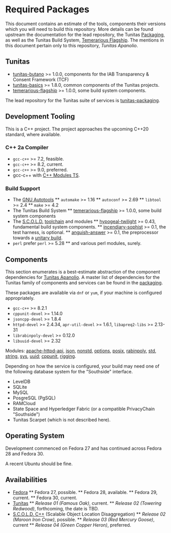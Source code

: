 # Required Packages

This document contains an estimate of the tools, components their versions which you will need to build this repository.  More details can be found upstream the documentation for the lead repository, the Tunitas [Packaging](https://github.com/yahoo/tunitas-packaging/blob/master/PACKAGES.md), as well as the Tunitas Build System, [Temerarious Flagship](https://github.com/yahoo/temerarious-flagship/blob/master/README.md).  The mentions in this document pertain only to this repository, _Tunitas Apanolio_.

## Tunitas

* [tunitas-butano](https://github.com/yahoo/tunitas-butano) >= 1.0.0, components for the IAB Transparency & Consent Framework (TCF)
* [tunitas-basics](https://github.com/yahoo/tunitas-basics) >= 1.8.0, common components of the Tunitas projects.
* [temerarious-flagship](https://github.com/yahoo/temerarious-flagship) >= 1.0.0, some build system components.

The lead repository for the Tunitas suite of services is [tunitas-packaging](https://github.com/yahoo/tunitas-packaging).

## Development Tooling

This is a C++ project.  The project approaches the upcoming C++20 standard, where available.

### C++ 2a Compiler
* `gcc-c++` >= 7.2, feasible.
* `gcc-c++` >= 8.2, current.
* `gcc-c++` >= 9.0, preferred.
* gcc-c++ with [C++ Modules TS](https://gcc.gnu.org/wiki/cxx-modules).

### Build Support
* The [GNU Autotools](https://www.gnu.org/software/automake/manual/html_node/index.html#Top)
** `automake` >= 1.16
** `autoconf` >= 2.69
** `libtool` >= 2.4
** `make` >= 4.2
* The Tunitas Build System
** [temerarious-flagship](https://github.com/yahoo/temerarious-flagship) >= 1.0.0, some build system components
* The [S.C.O.L.D.](https://www.scold-lang.org) [toolchain](https://git.scold-lang.org/core) and modules
** [hypogeal-twilight](https://git.scold-lang.org/core/hypogeal-twilight) >= 0.43, fundamental build system components.
** [incendiary-sophist](https://git.scold-lang.org/core/incendiary-sophist) >= 0.1, the test harness, is optional.
** [anguish-answer](https://git.scold-lang.org/core/anguish-answer) >= 0.1, the preprocessor towards a [unitary build](https://mesonbuild.com/Unity-builds.html).
* `perl` prefer `perl` >= 5.28
** and various perl modules, surely.

##  Components

This section enumerates is a best-estimate abstraction of the component dependencies for [Tunitas Apanolio](https://github.com/yahoo/tunitas-apanolio).  A master list of dependencies for the Tunitas family of components and services can be found in the [packaging](https://github.com/yahoo/tunitas-packaging/blob/master/PACKAGES.md).

These packages are available via `dnf` or `yum`, if your machine is configured appropriately.

* `gcc-c++` >= 8.2.1
* `cppunit-devel` >= 1.14.0
* `jsoncpp-devel` >= 1.8.4
* `httpd-devel` >= 2.4.34, `apr-util-devel` >= 1.6.1, `libapreq2-libs` >= 2.13-31
* `librabinpoly-devel` >= 0.12.0
* `libuuid-devel` >= 2.32

Modules: [apache-httpd-api](https://git.scold-lang.org/useful/apache-httpd-api), [json](https://git.scold-lang.org/modules/json), [nonstd](https://git.scold-lang.org/modules/nonstd), [options](https://git.scold-lang.org/modules/options), [posix](https://git.scold-lang.org/modules/posix), [rabinpoly](https://git.scold-lang.org/modules/rabinpoly), [std](https://git.scold-lang.org/modules/std), [string](https://git.scold-lang.org/modules/string), [sys](https://git.scold-lang.org/modules/sys), [uuid](https://git.scold-lang.org/modules/uuid); [cppunit](https://git.scold-lang.org/modules/cppunit), [rigging](https://git.scold-lang.org/modules/rigging).

Depending on how the service is configured, your build may need one of the following database system for the "Southside" interface.
* LevelDB
* SQLite
* MySQL
* PosgreSQL (PgSQL)
* RAMCloud
* State Space and Hyperledger Fabric (or a compatible PrivacyChain "Southside")
* Tunitas Scarpet (which is not described here).

## Operating System

Development commenced on Fedora 27 and has continued across Fedora 28 and Fedora 30.

A recent Ubuntu should be fine.

## Availabilities

* [Fedora](https://getfedora.com)
** Fedora 27, possible.
** Fedora 28, available.
** Fedora 29, current.
** Fedora 30, current.
* [Tunitas](https://github.com/yahoo/tunitas-packaging/blob/master/README.md)
** <em>Release 01 (Famous Oak)</em>, current.
** <em>Release 02 (Towering Redwood)</em>, forthcoming, the date is TBD.
* [S.C.O.L.D. C++](https://www.scold-lang.org) (Scalable Object Location Disaggregation)
** <em>Release 02 (Maroon Iron Crow)</em>, possible.
** <em>Release 03 (Red Mercury Goose)</em>, current
** <em>Release 04 (Green Copper Heron)</em>, preferred.
